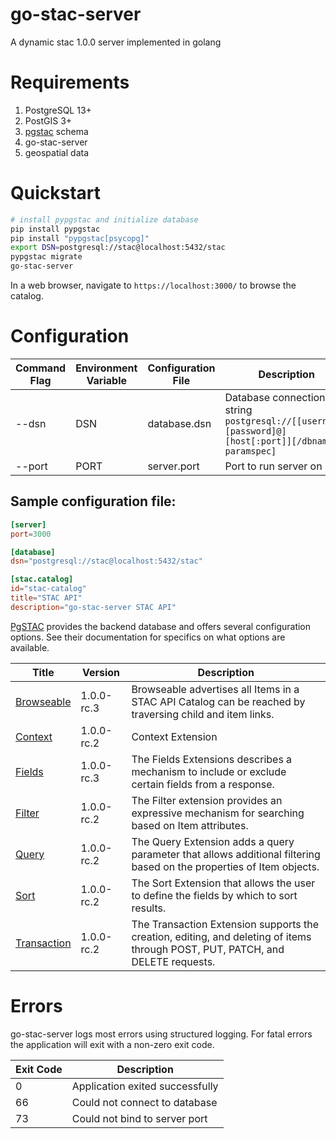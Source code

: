 # go-stac-server
A dynamic stac 1.0.0 server implemented in golang

# Requirements

1. PostgreSQL 13+
2. PostGIS 3+
3. [pgstac](https://github.com/stac-utils/pgstac) schema
4. go-stac-server
5. geospatial data

# Quickstart

```bash
# install pypgstac and initialize database
pip install pypgstac
pip install "pypgstac[psycopg]"
export DSN=postgresql://stac@localhost:5432/stac
pypgstac migrate
go-stac-server
```

In a web browser, navigate to `https://localhost:3000/` to browse the catalog.

# Configuration

| Command Flag | Environment Variable | Configuration File | Description                                                                                         |
|--------------|----------------------|--------------------|-----------------------------------------------------------------------------------------------------|
| --dsn        | DSN                  | database.dsn       | Database connection string `postgresql://[[username:[password]@][host[:port]][/dbname][?paramspec]` |
| --port       | PORT                 | server.port        | Port to run server on                                                                               |

## Sample configuration file:

```toml
[server]
port=3000

[database]
dsn="postgresql://stac@localhost:5432/stac"

[stac.catalog]
id="stac-catalog"
title="STAC API"
description="go-stac-server STAC API"
```

[PgSTAC](https://stac-utils.github.io/pgstac/pgstac/) provides the backend database
and offers several configuration options. See their documentation for specifics on
what options are available.

| Title                                                             | Version    | Description                                                                                                                    |
|-------------------------------------------------------------------|------------|--------------------------------------------------------------------------------------------------------------------------------|
| [Browseable](https://github.com/stac-api-extensions/browseable)   | 1.0.0-rc.3 | Browseable advertises all Items in a STAC API Catalog can be reached by traversing child and item links.                       |
| [Context](https://github.com/stac-api-extensions/context)         | 1.0.0-rc.2 | Context Extension                                                                                                              |
| [Fields](https://github.com/stac-api-extensions/fields)           | 1.0.0-rc.3 | The Fields Extensions describes a mechanism to include or exclude certain fields from a response.                              |
| [Filter](https://github.com/stac-api-extensions/filter)           | 1.0.0-rc.2 | The Filter extension provides an expressive mechanism for searching based on Item attributes.                                  |
| [Query](https://github.com/stac-api-extensions/query)             | 1.0.0-rc.2 | The Query Extension adds a query parameter that allows additional filtering based on the properties of Item objects.           |
| [Sort](https://github.com/stac-api-extensions/sort)               | 1.0.0-rc.2 | The Sort Extension that allows the user to define the fields by which to sort results.                                         |
| [Transaction](https://github.com/stac-api-extensions/transaction) | 1.0.0-rc.2 | The Transaction Extension supports the creation, editing, and deleting of items through POST, PUT, PATCH, and DELETE requests. |

# Errors

go-stac-server logs most errors using structured logging. For fatal errors the
application will exit with a non-zero exit code.

| Exit Code | Description                     |
|-----------|---------------------------------|
| 0         | Application exited successfully |
| 66        | Could not connect to database   |
| 73        | Could not bind to server port   |